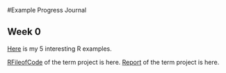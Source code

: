 #Example Progress Journal

## Week 0

[Here](files/example_homework_0.html) is my 5 interesting R examples.

[RFileofCode](files/code.R) of the term project is here.
[Report](files/Rapor360Proje.htm) of the term project is here.

